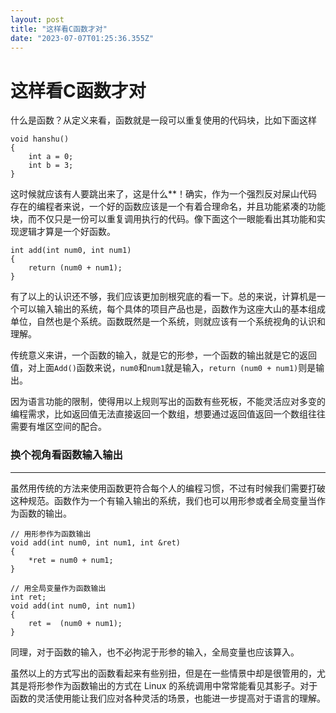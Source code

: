 ```yaml
---
layout: post
title: "这样看C函数才对"
date: "2023-07-07T01:25:36.355Z"
---
```

这样看C函数才对
========

什么是函数？从定义来看，函数就是一段可以重复使用的代码块，比如下面这样

    void hanshu()
    {
        int a = 0;
        int b = 3;
    }

这时候就应该有人要跳出来了，这是什么\*\*！确实，作为一个强烈反对屎山代码存在的编程者来说，一个好的函数应该是一个有着合理命名，并且功能紧凑的功能块，而不仅只是一份可以重复调用执行的代码。像下面这个一眼能看出其功能和实现逻辑才算是一个好函数。

    int add(int num0, int num1)
    {
        return (num0 + num1);
    }

有了以上的认识还不够，我们应该更加剖根究底的看一下。总的来说，计算机是一个可以输入输出的系统，每个具体的项目产品也是，函数作为这座大山的基本组成单位，自然也是个系统。函数既然是一个系统，则就应该有一个系统视角的认识和理解。

传统意义来讲，一个函数的输入，就是它的形参，一个函数的输出就是它的返回值，对上面`Add()`函数来说，`num0`和`num1`就是输入，`return (num0 + num1)`则是输出。

因为语言功能的限制，使得用以上规则写出的函数有些死板，不能灵活应对多变的编程需求，比如返回值无法直接返回一个数组，想要通过返回值返回一个数组往往需要有堆区空间的配合。

### 换个视角看函数输入输出

* * *

虽然用传统的方法来使用函数更符合每个人的编程习惯，不过有时候我们需要打破这种规范。函数作为一个有输入输出的系统，我们也可以用形参或者全局变量当作为函数的输出。

    // 用形参作为函数输出
    void add(int num0, int num1, int &ret)
    {
        *ret = num0 + num1;
    }
    
    // 用全局变量作为函数输出
    int ret;
    void add(int num0, int num1)
    {
        ret =  (num0 + num1);
    }

同理，对于函数的输入，也不必拘泥于形参的输入，全局变量也应该算入。

虽然以上的方式写出的函数看起来有些别扭，但是在一些情景中却是很管用的，尤其是将形参作为函数输出的方式在 Linux 的系统调用中常常能看见其影子。对于函数的灵活使用能让我们应对各种灵活的场景，也能进一步提高对于语言的理解。